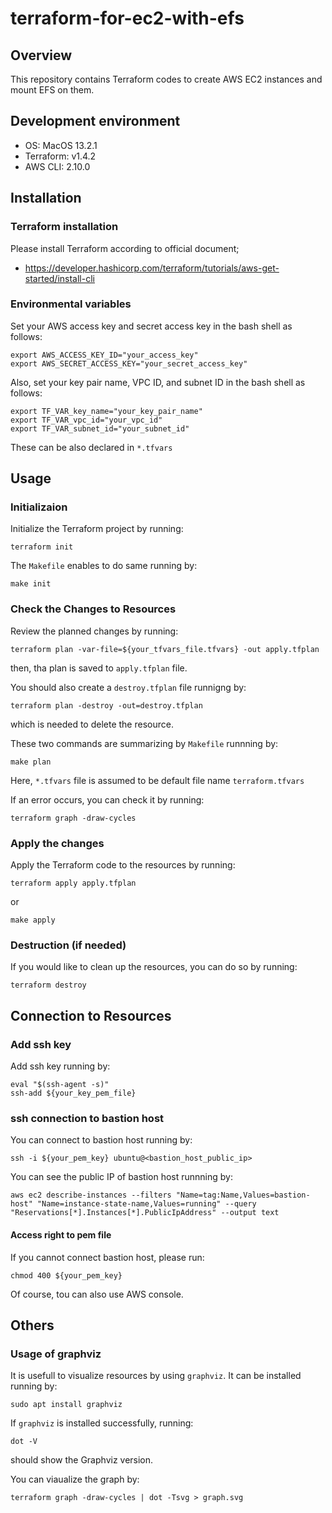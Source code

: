 # terraform-for-ec2-with-efs

## Overview
This repository contains Terraform codes to create AWS EC2 instances and mount EFS on them.

## Development environment
- OS: MacOS 13.2.1
- Terraform: v1.4.2
- AWS CLI: 2.10.0

## Installation
### Terraform installation
Please install Terraform according to official document;
- https://developer.hashicorp.com/terraform/tutorials/aws-get-started/install-cli

### Environmental variables

Set your AWS access key and secret access key in the bash shell as follows:
```
export AWS_ACCESS_KEY_ID="your_access_key"
export AWS_SECRET_ACCESS_KEY="your_secret_access_key"
```

Also, set your key pair name, VPC ID, and subnet ID in the bash shell as follows: 
```
export TF_VAR_key_name="your_key_pair_name"
export TF_VAR_vpc_id="your_vpc_id"
export TF_VAR_subnet_id="your_subnet_id"
```

These can be also declared in `*.tfvars`

## Usage

### Initializaion
Initialize the Terraform project by running:
```
terraform init
```

The `Makefile` enables to do same running by:
```
make init
``` 

### Check the Changes to Resources
Review the planned changes by running:
```
terraform plan -var-file=${your_tfvars_file.tfvars} -out apply.tfplan
```
then, tha plan is saved to `apply.tfplan` file.

You should also create a `destroy.tfplan` file runnigng by:
```
terraform plan -destroy -out=destroy.tfplan 
```
which is needed to delete the resource.

These two commands are summarizing by `Makefile` runnning by:
```
make plan
```
Here, `*.tfvars` file is assumed to be default file name `terraform.tfvars`

If an error occurs, you can check it by running:
```
terraform graph -draw-cycles
```

### Apply the changes
Apply the Terraform code to the resources by running:
```
terraform apply apply.tfplan
```

or 

```
make apply
```

### Destruction (if needed)
If you would like to clean up the resources, you can do so by running:
```
terraform destroy
```

## Connection to Resources
### Add ssh key
Add ssh key running by:
```
eval "$(ssh-agent -s)"
ssh-add ${your_key_pem_file}
```

### ssh connection to bastion host
You can connect to bastion host running by:
```
ssh -i ${your_pem_key} ubuntu@<bastion_host_public_ip>
```

You can see the public IP of bastion host runnning by:
```
aws ec2 describe-instances --filters "Name=tag:Name,Values=bastion-host" "Name=instance-state-name,Values=running" --query "Reservations[*].Instances[*].PublicIpAddress" --output text
```



#### Access right to pem file
If you cannot connect bastion host, please run:
```
chmod 400 ${your_pem_key}
```

Of course, tou can also use AWS console.

## Others
### Usage of graphviz
It is usefull to visualize resources by using `graphviz`.
It can be installed running by:
```
sudo apt install graphviz
```

If `graphviz` is installed successfully, running:
```
dot -V
```
should show the Graphviz version.

You can viaualize the graph by:
```
terraform graph -draw-cycles | dot -Tsvg > graph.svg
```